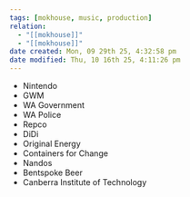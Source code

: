 ```yaml
---
tags: [mokhouse, music, production]
relation:
  - "[[mokhouse]]"
  - "[[mokhouse]]"
date created: Mon, 09 29th 25, 4:32:58 pm
date modified: Thu, 10 16th 25, 4:11:26 pm
---
```



- Nintendo
- GWM
- WA Government
- WA Police
- Repco
- DiDi
- Original Energy
- Containers for Change
- Nandos
- Bentspoke Beer
- Canberra Institute of Technology
